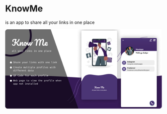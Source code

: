 # KnowMe
is an app to share all your links in one place

![App Presentation](https://raw.githubusercontent.com/MoamenHassaballah/KnowMe-Codecanyon/main/Knowme%20inline%20cover.jpg)
